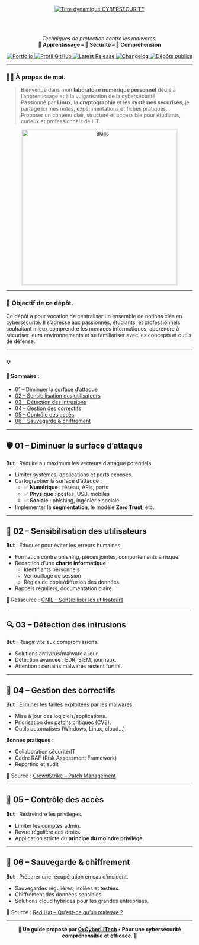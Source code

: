 
<div align="center">

  <br></br>
  
  <a href="https://github.com/0xCyberLiTech">
  <img src="https://readme-typing-svg.herokuapp.com?font=JetBrains+Mono&size=50&duration=6000&pause=1000000000&color=FF0048&center=true&vCenter=true&width=1100&lines=%3ECYBERSECURITE_" alt="Titre dynamique CYBERSECURITE" />
  </a>
  
  <br></br>
  
  <p align="center">
    <em>Techniques de protection contre les malwares.</em><br>
    <b>📘 Apprentissage – 🔐 Sécurité – 🧠 Compréhension</b>
  </p>
  
  <p align="center">
      <a href="https://0xcyberlitech.github.io/">
        <img src="https://img.shields.io/badge/Portfolio-0xCyberLiTech-181717?logo=github&style=flat-square" alt="Portfolio" />
      </a>
      <a href="https://github.com/0xCyberLiTech">
        <img src="https://img.shields.io/badge/Profil-GitHub-181717?logo=github&style=flat-square" alt="Profil GitHub" />
      </a>
      <a href="https://github.com/0xCyberLiTech/Cybersecurite/releases/latest">
        <img src="https://img.shields.io/github/v/release/0xCyberLiTech/Cybersecurite?label=version" alt="Latest Release" />
      </a>
      <a href="https://github.com/0xCyberLiTech/Cybersecurite/blob/main/CHANGELOG.md">
        <img src="https://img.shields.io/badge/📄%20CHANGELOG-Cybersecurite-blue" alt="Changelog" />
      </a>
      <a href="https://github.com/0xCyberLiTech?tab=repositories">
        <img src="https://img.shields.io/badge/Dépôts-publics-blue?style=flat-square" alt="Dépôts publics" />
      </a>
  </p>

</div>

---

### 👨‍💻 **À propos de moi.**

> Bienvenue dans mon **laboratoire numérique personnel** dédié à l’apprentissage et à la vulgarisation de la cybersécurité.  
> Passionné par **Linux**, la **cryptographie** et les **systèmes sécurisés**, je partage ici mes notes, expérimentations et fiches pratiques.  
> Proposer un contenu clair, structuré et accessible pour étudiants, curieux et professionnels de l’IT.

<p align="center">
  <a href="https://github.com/0xCyberLiTech" target="_blank" rel="noopener">
    <img src="https://skillicons.dev/icons?i=linux,debian,bash,docker,nginx,git,vim,python,markdown" alt="Skills" width="420">
  </a>
</p>

---

### 🎯 **Objectif de ce dépôt.**

Ce dépôt a pour vocation de centraliser un ensemble de notions clés en cybersécurité. Il s’adresse aux passionnés, étudiants, et professionnels souhaitant mieux comprendre les menaces informatiques, apprendre à sécuriser leurs environnements et se familiariser avec les concepts et outils de défense.

---

### 💡
#### 👋 Sommaire :

- [01 – Diminuer la surface d’attaque](#balise_01)  
- [02 – Sensibilisation des utilisateurs](#balise_02)  
- [03 – Détection des intrusions](#balise_03)  
- [04 – Gestion des correctifs](#balise_04)  
- [05 – Contrôle des accès](#balise_05)  
- [06 – Sauvegarde & chiffrement](#balise_06)  

---

<a name="balise_01"></a>
## 🛡️ 01 – Diminuer la surface d’attaque

**But** : Réduire au maximum les vecteurs d’attaque potentiels.

- Limiter systèmes, applications et ports exposés.  
- Cartographier la surface d’attaque :  
  - ✅ **Numérique** : réseau, APIs, ports  
  - ✅ **Physique** : postes, USB, mobiles  
  - ✅ **Sociale** : phishing, ingénierie sociale  
- Implémenter la **segmentation**, le modèle **Zero Trust**, etc.

---

<a name="balise_02"></a>
## 📣 02 – Sensibilisation des utilisateurs

**But** : Éduquer pour éviter les erreurs humaines.

- Formation contre phishing, pièces jointes, comportements à risque.  
- Rédaction d’une **charte informatique** :  
  - Identifiants personnels  
  - Verrouillage de session  
  - Règles de copie/diffusion des données  
- Rappels réguliers, documentation claire.

📌 Ressource : [CNIL – Sensibiliser les utilisateurs](https://www.cnil.fr/fr/securite-informatique-sensibiliser-les-utilisateurs)

---

<a name="balise_03"></a>
## 🔍 03 – Détection des intrusions

**But** : Réagir vite aux compromissions.

- Solutions antivirus/malware à jour.  
- Détection avancée : EDR, SIEM, journaux.  
- Attention : certains malwares restent furtifs.

---

<a name="balise_04"></a>
## 🔧 04 – Gestion des correctifs

**But** : Éliminer les failles exploitées par les malwares.

- Mise à jour des logiciels/applications.  
- Priorisation des patchs critiques (CVE).  
- Outils automatisés (Windows, Linux, cloud…).

**Bonnes pratiques** :  
- Collaboration sécurité/IT  
- Cadre RAF (Risk Assessment Framework)  
- Reporting et audit

📌 Source : [CrowdStrike – Patch Management](https://www.crowdstrike.fr/cybersecurity-101/patch-management/)

---

<a name="balise_05"></a>
## 🔐 05 – Contrôle des accès

**But** : Restreindre les privilèges.

- Limiter les comptes admin.  
- Revue régulière des droits.  
- Application stricte du **principe du moindre privilège**.

---

<a name="balise_06"></a>
## 💾 06 – Sauvegarde & chiffrement

**But** : Préparer une récupération en cas d’incident.

- Sauvegardes régulières, isolées et testées.  
- Chiffrement des données sensibles.  
- Solutions cloud hybrides pour les grandes entreprises.

📌 Source : [Red Hat – Qu’est-ce qu’un malware ?](https://www.redhat.com/fr/topics/security/what-is-malware)

---

<p align="center">
  <b>🔐 Un guide proposé par <a href="https://github.com/0xCyberLiTech">0xCyberLiTech</a> • Pour une cybersécurité compréhensible et efficace. 🔐</b>
</p>
